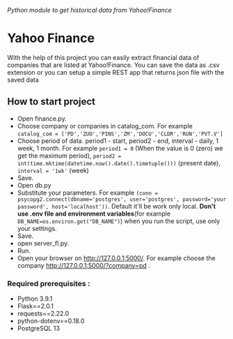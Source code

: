 *Python module to get historical data from Yahoo!Finance*
# Yahoo Finance
With the help of this project you can easily extract financial data of companies that are listed at Yahoo!Finance. 
You can save the data as .csv extension or you can setup a simple REST app that returns json file with the saved data
## How to start project
- Open finance.py.
- Choose company or companies in catalog_com. For example `catalog_com = ['PD','ZUO','PINS','ZM','DOCU','CLDR','RUN','PVT.V']`
- Choose period of data. period1 - start, period2 - end, interval - daily, 1 week, 1 month. For example `period1 = 0` (When the value is 0 (zero) we get the maximum period), `period2 = int(time.mktime(datetime.now().date().timetuple()))` (present date),  `interval = '1wk'` (week)
- Save.
- Open db.py
- Substitute your parameters. For example `(conn = psycopg2.connect(dbname='postgres', user='postgres', password='your password', host='localhost'))`. Default it'll be work only local. **Don't use .env file and environment variables**(for example `DB_NAME=os.environ.get("DB_NAME")`)  when you run the script, use only your settings.
- Save.
- open server_fl.py.
- Run.
- Open your browser on http://127.0.0.1:5000/. For example choose the company http://127.0.0.1:5000/?company=pd .
### Required prerequisites :
- Python 3.9.1
- Flask==2.0.1
- requests==2.22.0
- python-dotenv==0.18.0
- PostgreSQL 13
